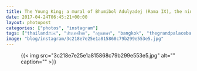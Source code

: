 ```yaml
---
title: The Young King; a mural of Bhumibol Adulyadej (Rama IX), the ninth King of Thailand
date: 2017-04-24T06:45:21+00:00
layout: photopost
categories: ["photos", "instagram"]
tags: ["thailand🇹🇭", "ประเทศไทย", "กรุงเทพฯ", "bangkok", "thegrandpalacebangkok", "art", "painting", "royalfamilyofthailand", "monarch"]
image: "blog/instagram/3c218e7e25e1a815868c79b299e553e5.jpg"
---
```


<figure class="photo photo--square">
  {{< img src="3c218e7e25e1a815868c79b299e553e5.jpg" alt="" caption="" >}}

</figure>


